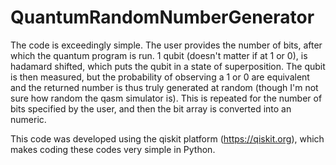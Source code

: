 # QuantumRandomNumberGenerator
The code is exceedingly simple. The user provides the number of bits, after which the quantum program is run. 1 qubit (doesn't matter if at 1 or 0), is hadamard shifted, which puts the qubit in a state of superposition. The qubit is then measured, but the probability of observing a 1 or 0 are equivalent and the returned number is thus truly generated at random (though I'm not sure how random the qasm simulator is). This is repeated for the number of bits specified by the user, and then the bit array is converted into an numeric. 

This code was developed using the qiskit platform (https://qiskit.org), which makes coding these codes very simple in Python. 
